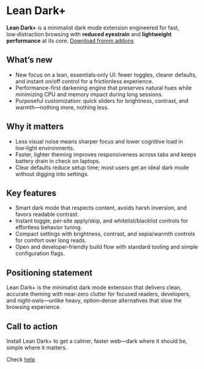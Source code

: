# Lean Dark+

**Lean Dark+** is a minimalist dark mode extension engineered for fast, low‑distraction browsing with **reduced eyestrain** and **lightweight performance** at its core.
[Download fromm addons](https://addons.mozilla.org/en-US/firefox/addon/len-dek/)

## What’s new

- New focus on a lean, essentials‑only UI: fewer toggles, clearer defaults, and instant on/off control for a frictionless experience.
- Performance-first darkening engine that preserves natural hues while minimizing CPU and memory impact during long sessions.
- Purposeful customization: quick sliders for brightness, contrast, and warmth—nothing more, nothing less.

## Why it matters

- Less visual noise means sharper focus and lower cognitive load in low‑light environments.
- Faster, lighter theming improves responsiveness across tabs and keeps battery drain in check on laptops.
- Clear defaults reduce setup time; most users get an ideal dark mode without digging into settings.

## Key features

- Smart dark mode that respects content, avoids harsh inversion, and favors readable contrast.
- Instant toggle, per‑site apply/skip, and whitelist/blacklist controls for effortless behavior tuning.
- Compact settings with brightness, contrast, and sepia/warmth controls for comfort over long reads.
- Open and developer‑friendly build flow with standard tooling and simple configuration flags.

## Positioning statement

Lean Dark+ is the minimalist dark mode extension that delivers clean, accurate theming with near‑zero clutter for focused readers, developers, and night‑owls—unlike heavy, option‑dense alternatives that slow the browsing experience.

## Call to action

Install Lean Dark+ to get a calmer, faster web—dark where it should be, simple where it matters.

Check [help](https://github.com/darkreader/darkreader)
